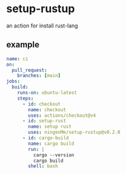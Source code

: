 # setup-rustup
an action for install rust-lang

## example

```yaml
name: ci
on:
  pull_request:
    branches: [main]
jobs:
  build:
    runs-on: ubuntu-latest
    steps:
      - id: checkout
        name: checkout
        uses: actions/checkout@v4
      - id: setup-rust
        name: setup rust
        uses: ningenMe/setup-rustup@v0.2.0
      - id: cargo-build
        name: cargo build
        run: |
          cargo --version
          cargo build
        shell: bash

```
